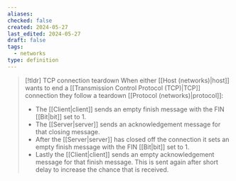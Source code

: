 ```yaml
---
aliases: 
checked: false
created: 2024-05-27
last_edited: 2024-05-27
draft: false
tags:
  - networks
type: definition
---
```

>[!tldr] TCP connection teardown
> When either [[Host (networks)|host]] wants to end a [[Transmission Control Protocol (TCP)|TCP]] connection they follow a teardown [[Protocol (networks)|protocol]]:
> - The [[Client|client]] sends an empty finish message with the FIN [[Bit|bit]] set to 1.
> - The [[Server|server]] sends an acknowledgement message for that closing message.
> - After the [[Server|server]] has closed off the connection it sets an empty finish message with the FIN [[Bit|bit]] set to 1.
> - Lastly the [[Client|client]] sends an empty acknowledgement message for that finish message. This is sent again after short delay to increase the chance that is received. 
